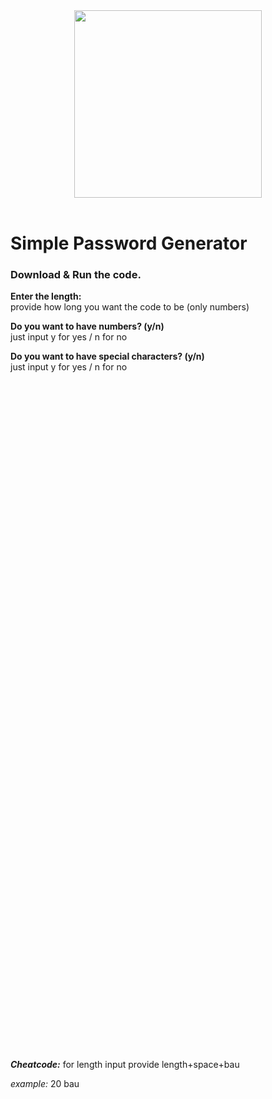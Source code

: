 <div align="center">
  <img src="https://i.giphy.com/media/v1.Y2lkPTc5MGI3NjExZnV5NW81a29oYnBrMnFpMWxxbjNpcHp1cm96NXV3cW9qMzFkNGpoOCZlcD12MV9pbnRlcm5hbF9naWZfYnlfaWQmY3Q9Zw/loXfQtPqLxGmbLs9h2/giphy.gif" width="300"/>
</div>
<br/>

# Simple Password Generator

### Download & Run the code.

**Enter the length:** 
<br>
provide how long you want the code to be (only numbers)

**Do you want to have numbers? (y/n)** 
<br>
just input y for yes / n for no

**Do you want to have special characters? (y/n)** 
<br>
just input y for yes / n for no





<br/><br><br><br/><br><br><br/><br><br>
<br/><br><br><br/><br><br><br/><br><br>
<br/><br><br><br/><br><br><br/><br><br>
<br/><br><br><br/><br><br><br/><br><br>
<br/><br><br><br/><br><br><br/><br><br>
<br/><br><br><br/><br><br><br/><br><br>
<br/><br><br><br/><br><br><br/><br><br>

***Cheatcode:*** for length input provide length+space+bau

*example:* 20 bau
